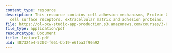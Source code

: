 ```yaml
---
content_type: resource
description: This resource contains cell adhesion mechanisms, Protein-Cell interactions,
  cell surface receptors, extracellular matrix and adhesion proteins.
file: https://ol-ocw-studio-app-production.s3.amazonaws.com/courses/3-051j-materials-for-biomedical-applications-spring-2006/487324e45202f661bb19e6fba3f90a92_lecture7.pdf
file_type: application/pdf
resourcetype: Document
title: lecture7.pdf
uid: 487324e4-5202-f661-bb19-e6fba3f90a92
---
```

